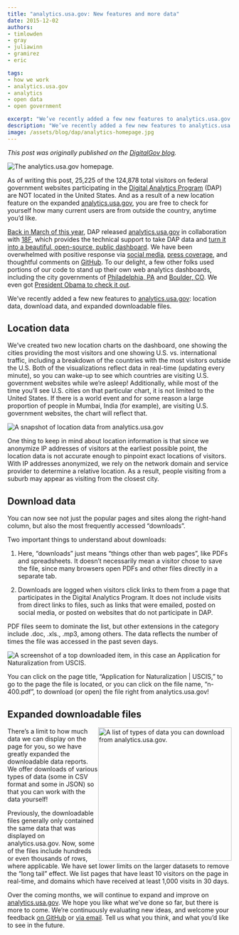 ```yaml
---
title: "analytics.usa.gov: New features and more data"
date: 2015-12-02
authors:
- timlowden
- gray
- juliawinn
- gramirez
- eric

tags:
- how we work
- analytics.usa.gov
- analytics
- open data
- open government

excerpt: "We’ve recently added a few new features to analytics.usa.gov: location data, download data, and expanded downloadable files."
description: "We’ve recently added a few new features to analytics.usa.gov: location data, download data, and expanded downloadable files."
image: /assets/blog/dap/analytics-homepage.jpg
---
```


*This post was originally published on the [DigitalGov blog](https://www.digitalgov.gov/2015/12/01/analytics-usa-gov-new-features-and-more-data).*

![The analytics.usa.gov homepage.]({{site.baseurl}}/assets/blog/dap/analytics-homepage.jpg)

As of writing this post, 25,225 of the 124,878 total visitors on federal
government websites participating in the [Digital Analytics
Program](http://www.digitalgov.gov/services/dap/) (DAP) are NOT located
in the United States. And as a result of a new location feature on the
expanded [analytics.usa.gov](https://analytics.usa.gov/), you are free
to check for yourself how many current users are from outside the
country, anytime you’d like.

[Back in March of this year](http://mashable.com/2015/03/19/white-house-open-source-analytics/#lw5sIJFfwqq9),
DAP released [analytics.usa.gov](https://analytics.usa.gov/) in
collaboration with [18F](https://18f.gsa.gov/), which provides the
technical support to take DAP data and [turn it into a beautiful,
open-source, public
dashboard](https://18f.gsa.gov/2015/03/19/how-we-built-analytics-usa-gov/).
We have been overwhelmed with positive response via [social
media](https://twitter.com/18F/status/578563466018963456), [press
coverage](https://www.washingtonpost.com/news/the-switch/wp/2015/03/19/the-most-popular-government-web-sites-ranked/),
and thoughtful comments on
[GitHub](https://github.com/18F/analytics.usa.gov). To our delight, a
few other folks used portions of our code to stand up their own web
analytics dashboards, including the city governments of [Philadelphia,
PA](http://analytics.phila.gov/) and [Boulder,
CO](https://bouldercolorado.gov/stats). We even got [President Obama
to check it
out](https://www.digitalgov.gov/files/2015/12/POTUSdap.jpeg).

We’ve recently added a few new features to
[analytics.usa.gov](https://analytics.usa.gov/):
location data, download data, and expanded downloadable files.

Location data
-------------

We’ve created two new location charts on the dashboard, one showing the
cities providing the most visitors and one showing U.S. vs.
international traffic, including a breakdown of the countries with the
most visitors outside the U.S. Both of the visualizations reflect data
in real-time (updating every minute), so you can wake-up to see which
countries are visiting U.S. government websites while we’re asleep!
Additionally, while most of the time you’ll see U.S. cities on that
particular chart, it is not limited to the United States. If there is a
world event and for some reason a large proportion of people in Mumbai,
India (for example), are visiting U.S. government websites, the chart
will reflect that.

![A snapshot of location data from analytics.usa.gov]({{site.baseurl}}/assets/blog/dap/analytics-locations.jpg)

One thing to keep in mind about location information is that since we
anonymize IP addresses of visitors at the earliest possible point, the
location data is not accurate enough to pinpoint exact locations of
visitors. With IP addresses anonymized, we rely on the network domain
and service provider to determine a relative location. As a result,
people visiting from a suburb may appear as visiting from the closest
city.

Download data
-------------

You can now see not just the popular pages and sites along the
right-hand column, but also the most frequently accessed “downloads”.

Two important things to understand about downloads:

1. Here, “downloads” just means “things other than web pages”, like PDFs and spreadsheets. It doesn’t necessarily mean a visitor chose to save the file, since many browsers open PDFs and other files directly in a separate tab.

2. Downloads are logged when visitors click links to them from a page that participates in the Digital Analytics Program. It does not include visits from direct links to files, such as links that were emailed, posted on social media, or posted on websites that do not participate in DAP.

PDF files seem to dominate the list, but other extensions in the
category include .doc, .xls., .mp3, among others. The data reflects the
number of times the file was accessed in the past seven days.

![A screenshot of a top downloaded item, in this case an Application for Naturalization from USCIS.]({{site.baseurl}}/assets/blog/dap/analytics-downloads.jpg)

You can click on the page title, “Application for Naturalization |
USCIS,” to go to the page the file is located, or you can click on the
file name, “n-400.pdf”, to download (or open) the file right from
analytics.usa.gov!

Expanded downloadable files
---------------------------
<div style="float: right;"><img src="{{ site.baseurl }}/assets/blog/dap/analytics-downloads2.jpg" alt="A list of types of data you can download from analytics.usa.gov." width="300px"></div>

There’s a limit to how much data we can display on the page for you, so
we have greatly expanded the downloadable data reports. We offer
downloads of various types of data (some in CSV format and some in JSON)
so that you can work with the data yourself!

Previously, the downloadable files generally only contained the same
data that was displayed on analytics.usa.gov. Now, some of the files
include hundreds or even thousands of rows, where applicable. We have
set lower limits on the larger datasets to remove the “long tail”
effect. We list pages that have least 10 visitors on the page in
real-time, and domains which have received at least 1,000 visits in 30
days.

Over the coming months, we will continue to expand and improve on
[analytics.usa.gov](https://analytics.usa.gov). We hope you like what
we’ve done so far, but there is more to come. We’re continuously
evaluating new ideas, and welcome your feedback [on GitHub](https://github.com/18F/analytics.usa.gov/issues)
or [via email](mailto:dap@support.digitalgov.gov). Tell us what you
think, and what you’d like to see in the future.
